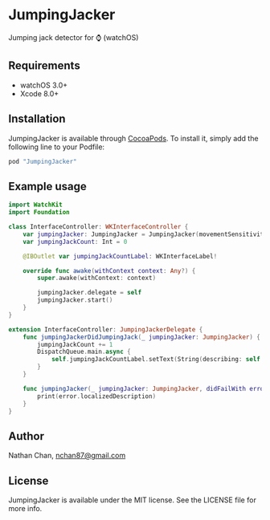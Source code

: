# JumpingJacker
Jumping jack detector for ⌚️ (watchOS)

## Requirements
- watchOS 3.0+
- Xcode 8.0+

## Installation

JumpingJacker is available through [CocoaPods](http://cocoapods.org). To install
it, simply add the following line to your Podfile:

```ruby
pod "JumpingJacker"
```

## Example usage

```swift
import WatchKit
import Foundation

class InterfaceController: WKInterfaceController {
    var jumpingJacker: JumpingJacker = JumpingJacker(movementSensitivity: .normal)
    var jumpingJackCount: Int = 0

    @IBOutlet var jumpingJackCountLabel: WKInterfaceLabel!

    override func awake(withContext context: Any?) {
        super.awake(withContext: context)

        jumpingJacker.delegate = self
        jumpingJacker.start()
    }
}

extension InterfaceController: JumpingJackerDelegate {
    func jumpingJackerDidJumpingJack(_ jumpingJacker: JumpingJacker) {
        jumpingJackCount += 1
        DispatchQueue.main.async {
            self.jumpingJackCountLabel.setText(String(describing: self.jumpingJackCount))
        }
    }

    func jumpingJacker(_ jumpingJacker: JumpingJacker, didFailWith error: Error) {
        print(error.localizedDescription)
    }
}

```

## Author

Nathan Chan, nchan87@gmail.com

## License

JumpingJacker is available under the MIT license. See the LICENSE file for more info.
